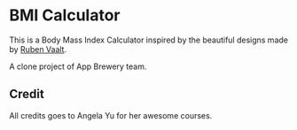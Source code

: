# BMI Calculator

This is a Body Mass Index Calculator inspired by the beautiful designs made by [Ruben Vaalt](https://dribbble.com/shots/4585382-Simple-BMI-Calculator).

A clone project of App Brewery team.

## Credit

All credits goes to Angela Yu for her awesome courses.
